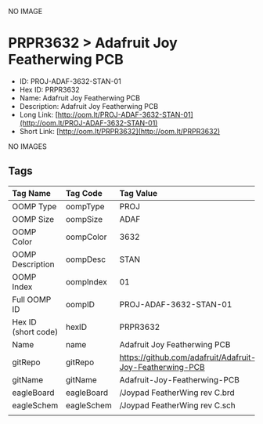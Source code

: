


  
NO IMAGE  
# PRPR3632 > Adafruit Joy Featherwing PCB

- ID: PROJ-ADAF-3632-STAN-01
- Hex ID: PRPR3632
- Name: Adafruit Joy Featherwing PCB
- Description: Adafruit Joy Featherwing PCB
- Long Link: [http://oom.lt/PROJ-ADAF-3632-STAN-01](http://oom.lt/PROJ-ADAF-3632-STAN-01)
- Short Link: [http://oom.lt/PRPR3632](http://oom.lt/PRPR3632)
  
NO IMAGES  
## Tags
  

|Tag Name|Tag Code|Tag Value|
| :--- | :--- | :--- |
|OOMP Type|oompType|PROJ|
|OOMP Size|oompSize|ADAF|
|OOMP Color|oompColor|3632|
|OOMP Description|oompDesc|STAN|
|OOMP Index|oompIndex|01|
|Full OOMP ID|oompID|PROJ-ADAF-3632-STAN-01|
|Hex ID (short code)|hexID|PRPR3632|
|Name|name|Adafruit Joy Featherwing PCB|
|gitRepo|gitRepo|https://github.com/adafruit/Adafruit-Joy-Featherwing-PCB|
|gitName|gitName|Adafruit-Joy-Featherwing-PCB|
|eagleBoard|eagleBoard|/Joypad FeatherWing rev C.brd|
|eagleSchem|eagleSchem|/Joypad FeatherWing rev C.sch|
||||
